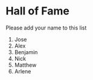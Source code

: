 # Hall of Fame
Please add your name to this list

1. Jose
2. Alex
3. Benjamin
4. Nick
5. Matthew
6. Arlene
